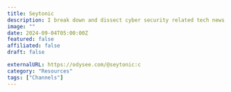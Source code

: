 ```yaml
---
title: Seytonic
description: I break down and dissect cyber security related tech news.
image: ""
date: 2024-09-04T05:00:00Z
featured: false
affiliated: false
draft: false

externalURL: https://odysee.com/@seytonic:c
category: "Resources"
tags: ["Channels"]
---
```

